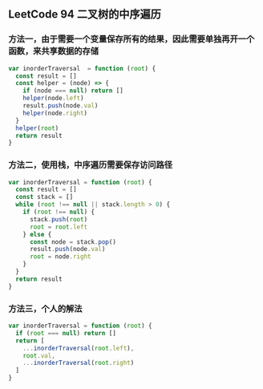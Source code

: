 <h2 id="1">LeetCode 94 二叉树的中序遍历</h2>

### 方法一，由于需要一个变量保存所有的结果，因此需要单独再开一个函数，来共享数据的存储

```javascript
var inorderTraversal  = function (root) {
  const result = []
  const helper = (node) => {
    if (node === null) return []
    helper(node.left)
    result.push(node.val)
    helper(node.right)
  }
  helper(root)
  return result
}
```

### 方法二，使用栈，中序遍历需要保存访问路径

```javascript
var inorderTraversal = function (root) {
  const result = []
  const stack = []
  while (root !== null || stack.length > 0) {
    if (root !== null) {
      stack.push(root)
      root = root.left
    } else {
      const node = stack.pop()
      result.push(node.val)
      root = node.right
    }
  }
  return result
}
```

### 方法三，个人的解法

```javascript
var inorderTraversal = function (root) {
  if (root === null) return []
  return [
    ...inorderTraversal(root.left), 
    root.val, 
    ...inorderTraversal(root.right)
  ]
}
```